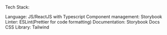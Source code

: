 Tech Stack:

Language: JS/ReactJS with Typescript
Component management: Storybook
Linter: ESLint(Prettier for code formatting)
Documentation: Storybook Docs 
CSS Library: Tailwind